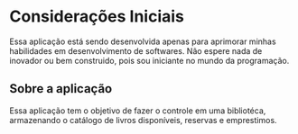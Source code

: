 # Considerações Iniciais
Essa aplicação está sendo desenvolvida apenas para aprimorar minhas habilidades em desenvolvimento de softwares. Não espere nada de inovador ou bem construido, pois sou iniciante no mundo da programação.

## Sobre a aplicação
Essa aplicação tem o objetivo de fazer o controle em uma bibliotéca, armazenando o catálogo de livros disponíveis, reservas e emprestimos.
